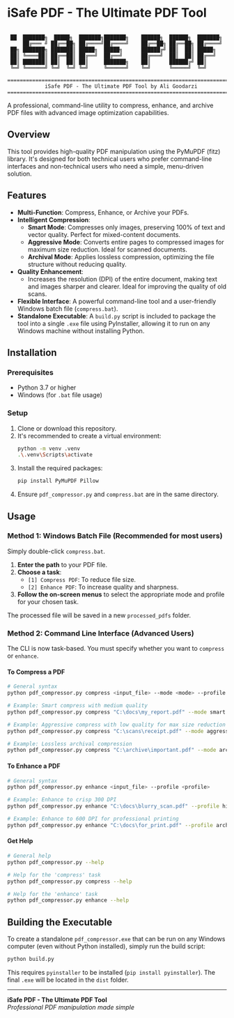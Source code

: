 # iSafe PDF - The Ultimate PDF Tool
```

 ██  ███████╗  █████╗  ███████╗███████╗    ██████╗  ██████╗  ███████╗
     ██╔═══ ╝ ██╔══██╗ ██╔════╝██╔════╝    ██╔══██╗ ██╔══██╗ ██╔════╝
 ██╗ ███████╗ ███████║ █████╗  █████╗      ██████╔╝ ██║  ██║ █████╗
 ██║ ╚════██║ ██╔══██║ ██╔══╝  ██╔══╝      ██╔═══╝  ██║  ██║ ██╔══╝
 ██║ ███████║ ██║  ██║ ██║     ███████╗    ██║      ██████╔╝ ██║
 ╚═╝ ╚══════╝ ╚═╝  ╚═╝ ╚═╝     ╚══════╝    ╚═╝      ╚═════╝  ╚═╝

========================================================================
            iSafe PDF - The Ultimate PDF Tool by Ali Goodarzi
========================================================================
```
A professional, command-line utility to compress, enhance, and archive PDF files with advanced image optimization capabilities.


## Overview

This tool provides high-quality PDF manipulation using the PyMuPDF (fitz) library. It's designed for both technical users who prefer command-line interfaces and non-technical users who need a simple, menu-driven solution.

## Features

-   **Multi-Function**: Compress, Enhance, or Archive your PDFs.
-   **Intelligent Compression**:
    -   **Smart Mode**: Compresses only images, preserving 100% of text and vector quality. Perfect for mixed-content documents.
    -   **Aggressive Mode**: Converts entire pages to compressed images for maximum size reduction. Ideal for scanned documents.
    -   **Archival Mode**: Applies lossless compression, optimizing the file structure without reducing quality.
-   **Quality Enhancement**:
    -   Increases the resolution (DPI) of the entire document, making text and images sharper and clearer. Ideal for improving the quality of old scans.
-   **Flexible Interface**: A powerful command-line tool and a user-friendly Windows batch file (`compress.bat`).
-   **Standalone Executable**: A `build.py` script is included to package the tool into a single `.exe` file using PyInstaller, allowing it to run on any Windows machine without installing Python.

## Installation

### Prerequisites

-   Python 3.7 or higher
-   Windows (for `.bat` file usage)

### Setup

1.  Clone or download this repository.
2.  It's recommended to create a virtual environment:
    ```bash
    python -m venv .venv
    .\.venv\Scripts\activate
    ```
3.  Install the required packages:
    ```bash
    pip install PyMuPDF Pillow
    ```
4.  Ensure `pdf_compressor.py` and `compress.bat` are in the same directory.

## Usage

### Method 1: Windows Batch File (Recommended for most users)

Simply double-click `compress.bat`.

1.  **Enter the path** to your PDF file.
2.  **Choose a task**:
    -   `[1] Compress PDF`: To reduce file size.
    -   `[2] Enhance PDF`: To increase quality and sharpness.
3.  **Follow the on-screen menus** to select the appropriate mode and profile for your chosen task.

The processed file will be saved in a new `processed_pdfs` folder.

### Method 2: Command Line Interface (Advanced Users)

The CLI is now task-based. You must specify whether you want to `compress` or `enhance`.

#### To Compress a PDF

```bash
# General syntax
python pdf_compressor.py compress <input_file> --mode <mode> --profile <profile>

# Example: Smart compress with medium quality
python pdf_compressor.py compress "C:\docs\my_report.pdf" --mode smart --profile medium

# Example: Aggressive compress with low quality for max size reduction
python pdf_compressor.py compress "C:\scans\receipt.pdf" --mode aggressive --profile low

# Example: Lossless archival compression
python pdf_compressor.py compress "C:\archive\important.pdf" --mode archival
```

#### To Enhance a PDF

```bash
# General syntax
python pdf_compressor.py enhance <input_file> --profile <profile>

# Example: Enhance to crisp 300 DPI
python pdf_compressor.py enhance "C:\docs\blurry_scan.pdf" --profile high

# Example: Enhance to 600 DPI for professional printing
python pdf_compressor.py enhance "C:\docs\for_print.pdf" --profile archive
```

#### Get Help

```bash
# General help
python pdf_compressor.py --help

# Help for the 'compress' task
python pdf_compressor.py compress --help

# Help for the 'enhance' task
python pdf_compressor.py enhance --help
```

## Building the Executable

To create a standalone `pdf_compressor.exe` that can be run on any Windows computer (even without Python installed), simply run the build script:

```bash
python build.py
```

This requires `pyinstaller` to be installed (`pip install pyinstaller`). The final `.exe` will be located in the `dist` folder.

---

**iSafe PDF - The Ultimate PDF Tool**  
*Professional PDF manipulation made simple*
